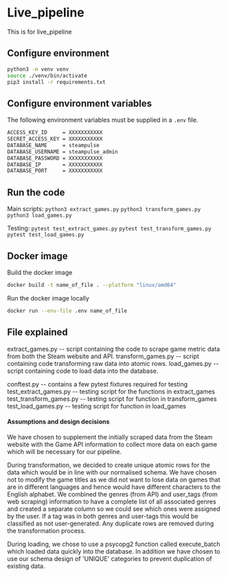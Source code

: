 # Live_pipeline

This is for live_pipeline

## Configure environment

```sh
python3 -m venv venv
source ./venv/bin/activate
pip3 install -r requirements.txt
```

## Configure environment variables

The following environment variables must be supplied in a `.env` file.

```sh
ACCESS_KEY_ID     = XXXXXXXXXXX
SECRET_ACCESS_KEY = XXXXXXXXXXX
DATABASE_NAME     = steampulse
DATABASE_USERNAME = steampulse_admin
DATABASE_PASSWORD = XXXXXXXXXXX
DATABASE_IP       = XXXXXXXXXXX
DATABASE_PORT     = XXXXXXXXXXX
```

## Run the code

Main scripts:
`python3 extract_games.py`
`python3 transform_games.py`
`python3 load_games.py`

Testing:
`pytest test_extract_games.py`
`pytest test_transform_games.py`
`pytest test_load_games.py`

## Docker image

Build the docker image

```sh
docker build -t name_of_file . --platform "linux/amd64"
```

Run the docker image locally

```sh
docker run --env-file .env name_of_file
```

## File explained

extract_games.py -- script containing the code to scrape game metric data from both the Steam website and API.
transform_games.py -- script containing code transforming raw data into atomic rows.
load_games.py -- script containing code to load data into the database.

conftest.py -- contains a few pytest fixtures required for testing
test_extract_games.py -- testing script for the functions in extract_games
test_transform_games.py -- testing script for function in transform_games
test_load_games.py -- testing script for function in load_games

#### Assumptions and design decisions

We have chosen to supplement the initially scraped data from the Steam website with the Game API information to collect more data on each game which will be necessary for our pipeline.

During transformation, we decided to create unique atomic rows for the data which would be in line with our normalised schema. We have chosen not to modify the game titles as we did not want to lose data on games that are in different languages and hence would have different characters to the English alphabet. We combined the genres (from API) and user_tags (from web scraping) information to have a complete list of all associated genres and created a separate column so we could see which ones were assigned by the user. If a tag was in both genres and user-tags this would be classified as not user-generated. Any duplicate rows are removed during the transformation process.

During loading, we chose to use a psycopg2 function called execute_batch which loaded data quickly into the database. In addition we have chosen to use our schema design of 'UNIQUE' categories to prevent duplication of existing data.
